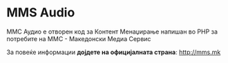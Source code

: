 # MMS Audio

ММС Аудио е отворен код за Контент Менаџирање напишан во PHP за потребите на ММС - Македонски Медиа Сервис

За повеќе информации **дојдете на официјалната страна**:
http://mms.mk

